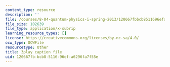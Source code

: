 ```yaml
---
content_type: resource
description: ''
file: /courses/8-04-quantum-physics-i-spring-2013/120667fbbcb8511696efa6296fa7f55e_U6fI3brP8V4.vtt
file_size: 102639
file_type: application/x-subrip
learning_resource_types: []
license: https://creativecommons.org/licenses/by-nc-sa/4.0/
ocw_type: OCWFile
resourcetype: Other
title: 3play caption file
uid: 120667fb-bcb8-5116-96ef-a6296fa7f55e
---
```

